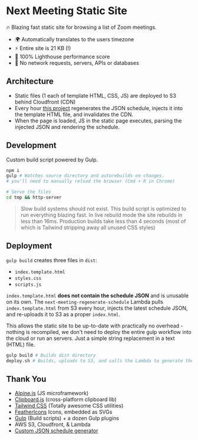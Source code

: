 # Next Meeting Static Site

🔥 Blazing fast static site for browsing a list of Zoom meetings.

* 🌍 Automatically translates to the users timezone
* ⚡ Entire site is 21 KB (!)
* 💪 100% Lighthouse performance score 
* 🤫 No network requests, servers, APIs or databases

## Architecture


* Static files (1 each of template HTML, CSS, JS) are deployed to S3 behind Cloudfront (CDN)
* Every hour [this project](https://github.com/AnalyzePlatypus/next-meeting-regenerate-schedule) regenerates the JSON schedule, injects it into the template HTML file, and invalidates the CDN.
* When the page is loaded, JS in the static page executes, parsing the injected JSON and rendering the schedule.


## Development

Custom build script powered by Gulp.

```bash
npm i
gulp # Watches source directory and autorebuilds on changes. 
# you'll need to manually reload the browser (Cmd + R in Chrome)

# Serve the files
cd tmp && http-server
```

> Slow build systems should not exist. This build script is optimized to run everything blazing fast. In live rebuild mode the site rebuilds in less than 16ms. Production builds take less than 4 seconds (most of which is Tailwind stripping away all unused CSS styles)

## Deployment

`gulp build` creates three files in `dist`:

* `index.template.html`
* `styles.css`
* `scripts.js`

`index.template.html` **does not contain the schedule JSON** and is unusable on its own.
The `next-meeting-regenerate-schedule` Lambda pulls `index.template.html` from S3 every hour, injects the latest schedule JSON, and re-uploads it to S3 as a proper `index.html`.

This allows the static site to be up-to-date with practically no overhead - nothing is recompiled, we don't need to deploy the entire gulp workflow into the cloud or run an servers. Just a simple string replacement in a text (HTML) file.

```bash
gulp build # Builds dist directory
deploy.sh # Builds, uploads to S3, and calls the Lambda to generate the actual `index.html`.
```

## Thank You

* [Alpine.js](https://github.com/alpinejs/alpine) (JS microframework)
* [Clipboard.js](https://github.com/zenorocha/clipboard.js) (cross-platform clipboard lib)
* [Tailwind CSS](https://tailwindcss.com) (Totally awesome CSS utilities)
* [FeatherIcons](https://feathericons.com) Icons, embedded as SVGs
* [Gulp](https://gulpjs.com) (Build scripts) + a dozen Gulp plugins
* AWS S3, Cloudfront, & Lambda
* [Custom JSON schedule generator](https://github.com/AnalyzePlatypus/next-meeting-regenerate-schedule)


